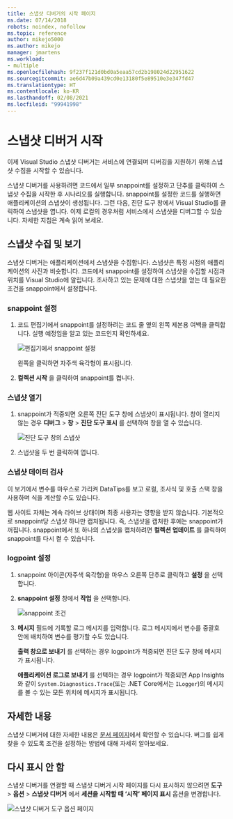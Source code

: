 ```yaml
---
title: 스냅샷 디버거의 시작 페이지
ms.date: 07/14/2018
robots: noindex, nofollow
ms.topic: reference
author: mikejo5000
ms.author: mikejo
manager: jmartens
ms.workload:
- multiple
ms.openlocfilehash: 9f237f121d0bd0a5eaa57cd2b198024d22951622
ms.sourcegitcommit: ae6d47b09a439cd0e13180f5e89510e3e347fd47
ms.translationtype: HT
ms.contentlocale: ko-KR
ms.lasthandoff: 02/08/2021
ms.locfileid: "99941998"
---
```

# <a name="getting-started-with-the-snapshot-debugger"></a>스냅샷 디버거 시작

이제 Visual Studio 스냅샷 디버거는 서비스에 연결되며 디버깅을 지원하기 위해 스냅샷 수집을 시작할 수 있습니다.

스냅샷 디버거를 사용하려면 코드에서 일부 snappoint를 설정하고 단추를 클릭하여 스냅샷 수집을 시작한 후 시나리오를 실행합니다. snappoint를 설정한 코드를 실행하면 애플리케이션의 스냅샷이 생성됩니다. 그런 다음, 진단 도구 창에서 Visual Studio를 클릭하여 스냅샷을 엽니다. 이제 로컬의 경우처럼 서비스에서 스냅샷을 디버그할 수 있습니다. 자세한 지침은 계속 읽어 보세요.

## <a name="collect-and-view-snapshots"></a>스냅샷 수집 및 보기

스냅샷 디버거는 애플리케이션에서 스냅샷을 수집합니다. 스냅샷은 특정 시점의 애플리케이션의 사진과 비슷합니다. 코드에서 snappoint를 설정하여 스냅샷을 수집할 시점과 위치를 Visual Studio에 알립니다. 조사하고 있는 문제에 대한 스냅샷을 얻는 데 필요한 조건을 snappoint에서 설정합니다.

### <a name="set-a-snappoint"></a>snappoint 설정

1. 코드 편집기에서 snappoint를 설정하려는 코드 줄 옆의 왼쪽 제본용 여백을 클릭합니다. 실행 예정임을 알고 있는 코드인지 확인하세요.

    ![편집기에서 snappoint 설정](../media/snapshot-startpage-set-snappoint.png)

    왼쪽을 클릭하면 자주색 육각형이 표시됩니다.

2. **컬렉션 시작** 을 클릭하여 snappoint를 켭니다.

### <a name="open-a-snapshot"></a>스냅샷 열기

1. snappoint가 적중되면 오른쪽 진단 도구 창에 스냅샷이 표시됩니다. 창이 열리지 않는 경우 **디버그** > **창** > **진단 도구 표시** 를 선택하여 창을 열 수 있습니다.

    ![진단 도구 창의 스냅샷](../media/snapshot-startpage-diagsession-window.png)

2. 스냅샷을 두 번 클릭하여 엽니다.

### <a name="inspect-snapshot-data"></a>스냅샷 데이터 검사

이 보기에서 변수를 마우스로 가리켜 DataTips를 보고 로컬, 조사식 및 호출 스택 창을 사용하며 식을 계산할 수도 있습니다.

웹 사이트 자체는 계속 라이브 상태이며 최종 사용자는 영향을 받지 않습니다. 기본적으로 snappoint당 스냅샷 하나만 캡처됩니다. 즉, 스냅샷을 캡처한 후에는 snappoint가 꺼집니다. snappoint에서 또 하나의 스냅샷을 캡처하려면 **컬렉션 업데이트** 를 클릭하여 snappoint를 다시 켤 수 있습니다.

### <a name="set-a-logpoint"></a>logpoint 설정

1. snappoint 아이콘(자주색 육각형)을 마우스 오른쪽 단추로 클릭하고 **설정** 을 선택합니다.

2. **snappoint 설정** 창에서 **작업** 을 선택합니다.

    ![snappoint 조건](../media/snapshot-startpage-logpoint.png)

3. **메시지** 필드에 기록할 로그 메시지를 입력합니다. 로그 메시지에서 변수를 중괄호 안에 배치하여 변수를 평가할 수도 있습니다.

    **출력 창으로 보내기** 를 선택하는 경우 logpoint가 적중되면 진단 도구 창에 메시지가 표시됩니다.

    **애플리케이션 로그로 보내기** 를 선택하는 경우 logpoint가 적중되면 App Insights와 같이 `System.Diagnostics.Trace`(또는 .NET Core에서는 `ILogger`)의 메시지를 볼 수 있는 모든 위치에 메시지가 표시됩니다.

## <a name="learn-more"></a>자세한 내용

스냅샷 디버거에 대한 자세한 내용은 [문서 페이지](../debug-live-azure-applications.md)에서 확인할 수 있습니다. 버그를 쉽게 찾을 수 있도록 조건을 설정하는 방법에 대해 자세히 알아보세요.

## <a name="dont-show-me-this-again"></a>다시 표시 안 함

스냅샷 디버거를 연결할 때 스냅샷 디버거 시작 페이지를 다시 표시하지 않으려면 **도구** > **옵션** > **스냅샷 디버거** 에서 **세션을 시작할 때 ‘시작’ 페이지 표시** 옵션을 변경합니다.

![스냅샷 디버거 도구 옵션 페이지](../media/snapshot-startpage-tools-options.png)
